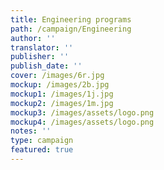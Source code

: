 ```yaml
---
title: Engineering programs
path: /campaign/Engineering
author: ''
translator: ''
publisher: ''
publish_date: ''
cover: /images/6r.jpg
mockup: /images/2b.jpg
mockup1: /images/1j.jpg
mockup2: /images/1m.jpg
mockup3: /images/assets/logo.png
mockup4: /images/assets/logo.png
notes: ''
type: campaign
featured: true
---
```


